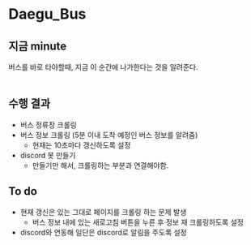 # Daegu_Bus
## 지금 minute
버스를 바로 타야할때, 지금 이 순간에 나가한다는 것을 알려준다.<br><br>

## 수행 결과
- 버스 정류장 크롤링
- 버스 정보 크롤링 (5분 이내 도착 예정인 버스 정보를 알려줌)
    - 현재는 10초마다 갱신하도록 설정
- discord 봇 만들기
    - 만들기만 해서, 크롤링하는 부분과 연결해야함.

## To do
- 현재 갱신은 있는 그대로 페이지를 크롤링 하는 문제 발생
    - 버스 정보 내에 있는 새로고침 버튼을 누른 후 정보 재 크롤링하도록 설정
- discord와 연동해 일단은 discord로 알림을 주도록 설정